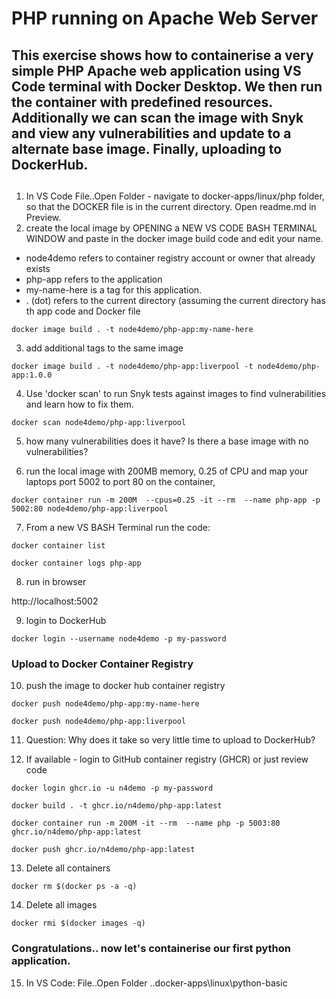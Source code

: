 
# PHP running on Apache Web Server
## This exercise shows how to containerise a very simple PHP Apache web application using VS Code terminal with Docker Desktop. We then run the container with predefined resources. Additionally we can scan the image with Snyk and view any vulnerabilities and update to a alternate base image. Finally, uploading to DockerHub.  
##

1. In VS Code File..Open Folder - navigate to docker-apps/linux/php folder, so that the DOCKER file is in the current directory. Open readme.md in Preview.
2. create the local image by OPENING a NEW VS CODE BASH TERMINAL WINDOW and paste in the docker image build code and edit your name. 

- node4demo refers to container registry account or owner that already exists
- php-app refers to the application 
- my-name-here is a tag for this application. 
- . (dot) refers to the current directory (assuming the current directory has th app code and Docker file

```
docker image build . -t node4demo/php-app:my-name-here
```

3. add additional tags to the same image

```
docker image build . -t node4demo/php-app:liverpool -t node4demo/php-app:1.0.0
```

4. Use 'docker scan' to run Snyk tests against images to find vulnerabilities and learn how to fix them.

```
docker scan node4demo/php-app:liverpool
```

5. how many vulnerabilities does it have? Is there a base image with no vulnerabilities?

6. run the local image with 200MB memory, 0.25 of CPU and map your laptops port 5002 to port 80 on the container, 

```
docker container run -m 200M  --cpus=0.25 -it --rm  --name php-app -p 5002:80 node4demo/php-app:liverpool
```

7. From a new VS BASH Terminal run the code:

```
docker container list

docker container logs php-app
```

8. run in browser

http://localhost:5002


9. login to DockerHub

```
docker login --username node4demo -p my-password
```

### Upload to Docker Container Registry

10. push the image to docker hub container registry

```
docker push node4demo/php-app:my-name-here
```
```
docker push node4demo/php-app:liverpool
```
11. Question: Why does it take so very little time to upload to DockerHub?

12. If available - login to GitHub container registry (GHCR) or just review code

```
docker login ghcr.io -u n4demo -p my-password

docker build . -t ghcr.io/n4demo/php-app:latest

docker container run -m 200M -it --rm  --name php -p 5003:80 ghcr.io/n4demo/php-app:latest

docker push ghcr.io/n4demo/php-app:latest
```

13. Delete all containers

```
docker rm $(docker ps -a -q)
```

14. Delete all images

```
docker rmi $(docker images -q)
```

### Congratulations.. now let's containerise our first python application.

15. In VS Code: File..Open Folder ..docker-apps\linux\python-basic

